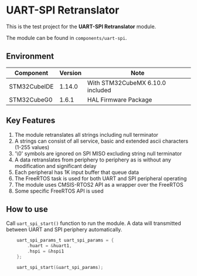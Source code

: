# UART-SPI Retranslator

This is the test project for the **UART-SPI Retranslator** module.

The module can be found in `components/uart-spi`.

## Environment

| Component    | Version | Note                             |
|--------------|---------|----------------------------------|
| STM32CubeIDE | 1.14.0  | With STM32CubeMX 6.10.0 included |
| STM32CubeG0  | 1.6.1   | HAL Firmware Package             |

## Key Features

1. The module retranslates all strings including null terminator
2. A strings can consist of all service, basic and extended ascii characters (1-255 values)
3. '\0' symbols are ignored on SPI MISO excluding string null terminator
4. A data retranslates from periphery to periphery as is without any modification and significant delay
5. Each peripheral has 1K input buffer that queue data
6. The FreeRTOS task is used for both UART and SPI peripheral operating
7. The module uses CMSIS-RTOS2 API as a wrapper over the FreeRTOS
8. Some specific FreeRTOS API is used

## How to use

Call `uart_spi_start()` function to run the module. A data will transmitted between UART and SPI periphery automatically.

``` c
    uart_spi_params_t uart_spi_params = {
        .huart = &huart1,
        .hspi = &hspi1
    };

    uart_spi_start(&uart_spi_params);
```
